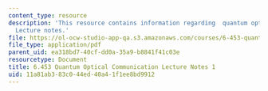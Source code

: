 ```yaml
---
content_type: resource
description: 'This resource contains information regarding  quantum optical communication:
  Lecture notes.'
file: https://ol-ocw-studio-app-qa.s3.amazonaws.com/courses/6-453-quantum-optical-communication-fall-2016/11a81ab383c044ed40a41f1ee8bd9912_MIT6_453F16_Lect1.pdf
file_type: application/pdf
parent_uid: ea318bd7-40cf-dd0a-35a9-b8841f41c03e
resourcetype: Document
title: 6.453 Quantum Optical Communication Lecture Notes 1
uid: 11a81ab3-83c0-44ed-40a4-1f1ee8bd9912
---
```

